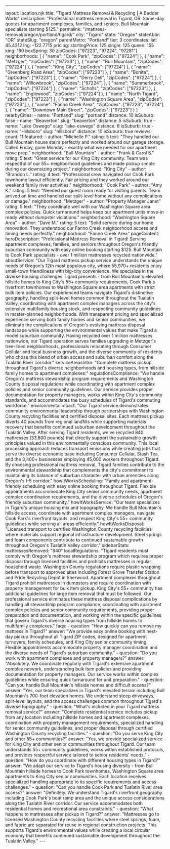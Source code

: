 ---
layout: location.njk
title: "Tigard Mattress Removal & Recycling | A Bedder World"
description: "Professional mattress removal in Tigard, OR. Same-day quotes for apartment complexes, families, and seniors. Bull Mountain specialists starting $125."
permalink: "/mattress-removal/oregon/portland/tigard/"
city: "Tigard" state: "Oregon" stateAbbr: "OR" stateSlug: "oregon" parentMetro: "Portland" tier: 3 coordinates: lat: 45.4312 lng: -122.7715 pricing: startingPrice: 125 single: 125 queen: 155 king: 180 boxSpring: 30 zipCodes: ["97223", "97224", "97281"] neighborhoods: [ { "name": "Cook Park", "zipCodes": ["97224"] }, { "name": "Metzger", "zipCodes": ["97223"] }, { "name": "Bull Mountain", "zipCodes": ["97224"] }, { "name": "King City", "zipCodes": ["97224"] }, { "name": "Greenberg Road Area", "zipCodes": ["97223"] }, { "name": "Bonita", "zipCodes": ["97223"] }, { "name": "Derry Dell", "zipCodes": ["97224"] }, { "name": "Willowbrook", "zipCodes": ["97224"] }, { "name": "Summerbrook", "zipCodes": ["97224"] }, { "name": "Scholls", "zipCodes": ["97223"] }, { "name": "Englewood", "zipCodes": ["97224"] }, { "name": "North Tigard", "zipCodes": ["97223"] }, { "name": "Washington Square Area", "zipCodes": ["97223"] }, { "name": "Fanno Creek Area", "zipCodes": ["97223", "97224"] }, { "name": "Downtown Main Street", "zipCodes": ["97223"] } ] nearbyCities: - name: "Portland" slug: "portland" distance: 10 isSuburb: false - name: "Beaverton" slug: "beaverton" distance: 5 isSuburb: true - name: "Lake Oswego" slug: "lake-oswego" distance: 8 isSuburb: true - name: "Hillsboro" slug: "hillsboro" distance: 10 isSuburb: true reviews: count: 11 featured: - author: "Michelle P." rating: 5 text: "They handled our Bull Mountain house stairs perfectly and worked around our garage storage. Called Friday, gone Monday - exactly what we needed for our apartment move prep." neighborhood: "Bull Mountain" - author: "Frank & Carol S." rating: 5 text: "Great service for our King City community. Team was respectful of our 55+ neighborhood guidelines and made pickup simple during our downsizing project." neighborhood: "King City" - author: "Brandon L." rating: 4 text: "Professional crew navigated our Cook Park townhome layout efficiently. Fair pricing and they worked around our weekend family river activities." neighborhood: "Cook Park" - author: "Amy K." rating: 5 text: "Needed our guest room ready for visiting parents. Team arrived on time and handled our split-level home without any complications or damage." neighborhood: "Metzger" - author: "Property Manager Janet" rating: 5 text: "They coordinate well with our Washington Square area complex policies. Quick turnaround helps keep our apartment units move-in ready without dumpster violations." neighborhood: "Washington Square Area" - author: "Dave M." rating: 5 text: "Solid service during our home renovation. They understood our Fanno Creek neighborhood access and timing needs perfectly." neighborhood: "Fanno Creek Area" pageContent: heroDescription: "Professional Mattress Removal in Tigard! Serving apartment complexes, families, and seniors throughout Oregon's friendly suburban community with easy online booking starting $125. Bull Mountain to Cook Park specialists - over 1 million mattresses recycled nationwide." aboutService: "Our Tigard mattress pickup service understands the unique needs of Oregon's 12th most populous city, where 55,970+ residents enjoy small-town friendliness with big-city convenience. We specialize in the diverse housing challenges Tigard presents - from Bull Mountain's elevated hillside homes to King City's 55+ community requirements, Cook Park's riverfront townhomes to Washington Square area apartments with strict bulk item policies. Our experienced teams navigate Tigard's distinctive geography, handling split-level homes common throughout the Tualatin Valley, coordinating with apartment complex managers across the city's extensive multifamily housing stock, and respecting community guidelines in master-planned neighborhoods. With transparent pricing and specialized experience serving both family homes and senior communities, we eliminate the complications of Oregon's evolving mattress disposal landscape while supporting the environmental values that make Tigard a model suburban community. Having recycled over 1 million mattresses nationwide, our Tigard operation serves families upgrading in Metzger's tree-lined neighborhoods, professionals relocating through Consumer Cellular and local business growth, and the diverse community of residents who chose this blend of urban access and suburban comfort along the Tualatin River corridor." serviceAreasIntro: "Complete mattress pickup throughout Tigard's diverse neighborhoods and housing types, from hillside family homes to apartment complexes:" regulationsCompliance: "We handle Oregon's mattress stewardship program requirements and Washington County disposal regulations while coordinating with apartment complex policies and senior community guidelines. Our service provides proper documentation for property managers, works within King City's community standards, and accommodates the busy schedules of Tigard's commuting workforce." environmentalImpact: "Our Tigard service demonstrates community environmental leadership through partnerships with Washington County recycling facilities and certified disposal sites. Each mattress pickup diverts 40 pounds from regional landfills while supporting materials recovery that benefits continued suburban development throughout the Tualatin Valley. After serving Tigard residents, we've recycled 840 mattresses (33,600 pounds) that directly support the sustainable growth principles valued in this environmentally conscious community. This local processing approach reduces transport emissions while creating jobs that serve the diverse economic base including Consumer Cellular, Stash Tea, and the 3,400+ businesses employing 45,000 workers throughout Tigard. By choosing professional mattress removal, Tigard families contribute to the environmental stewardship that complements the city's commitment to maintaining its balance of suburban character with urban amenities along Oregon's I-5 corridor." howItWorksScheduling: "Family and apartment-friendly scheduling with easy online booking throughout Tigard. Flexible appointments accommodate King City senior community needs, apartment complex coordination requirements, and the diverse schedules of Oregon's friendly suburban community." howItWorksService: "Our team specializes in Tigard's unique housing mix and topography. We handle Bull Mountain's hillside access, coordinate with apartment complex managers, navigate Cook Park's riverfront layouts, and respect King City's 55+ community guidelines while serving all areas efficiently." howItWorksDisposal: "Licensed transport to certified Washington County recycling facilities where materials support regional infrastructure development. Steel springs and foam components contribute to continued sustainable growth throughout Oregon's Tualatin Valley corridor." sidebarStats: mattressesRemoved: "840" localRegulations: "Tigard residents must comply with Oregon's mattress stewardship program which requires proper disposal through licensed facilities and prohibits mattresses in regular household waste. Washington County regulations require plastic wrapping before transport to approved sites including Forest Grove Transfer Station and Pride Recycling Depot in Sherwood. Apartment complexes throughout Tigard prohibit mattresses in dumpsters and require coordination with property management for bulk item pickup. King City's 55+ community has additional guidelines for large item removal that must be followed. Our professional service eliminates these mattress disposal complications by handling all stewardship program compliance, coordinating with apartment complex policies and senior community requirements, providing proper preparation and documentation, and working within the specific guidelines that govern Tigard's diverse housing types from hillside homes to multifamily complexes." faqs: - question: "How quickly can you remove my mattress in Tigard?" answer: "We provide easy online booking with next-day pickup throughout all Tigard ZIP codes, designed for apartment turnovers, family schedules, and King City senior community timing. Flexible appointments accommodate property manager coordination and the diverse needs of Tigard's suburban community." - question: "Do you work with apartment complexes and property managers?" answer: "Absolutely. We coordinate regularly with Tigard's extensive apartment complex network, understanding bulk item policies and providing documentation for property managers. Our service works within complex guidelines while ensuring quick turnaround for unit preparation." - question: "Can you handle Bull Mountain's hillside homes and difficult access?" answer: "Yes, our team specializes in Tigard's elevated terrain including Bull Mountain's 700-foot elevation homes. We understand steep driveways, split-level layouts, and the access challenges common throughout Tigard's diverse topography." - question: "What's included in your Tigard mattress removal service?" answer: "Complete residential service includes pickup from any location including hillside homes and apartment complexes, coordination with property management requirements, specialized handling for senior community guidelines, and proper disposal through certified Washington County recycling facilities." - question: "Do you serve King City and other 55+ communities?" answer: "Yes, we provide specialized service for King City and other senior communities throughout Tigard. Our team understands 55+ community guidelines, works within established protocols, and provides respectful service tailored to senior residents' needs." - question: "How do you coordinate with different housing types in Tigard?" answer: "We adapt our service to Tigard's housing diversity - from Bull Mountain hillside homes to Cook Park townhomes, Washington Square area apartments to King City senior communities. Each location receives specialized handling appropriate to its specific requirements and access challenges." - question: "Can you handle Cook Park and Tualatin River area access?" answer: "Definitely. We understand Tigard's riverfront geography including Cook Park's boat ramp area and the unique access considerations along the Tualatin River corridor. Our service accommodates both residential homes and recreational area constraints." - question: "What happens to mattresses after pickup in Tigard?" answer: "Mattresses go to licensed Washington County recycling facilities where steel springs, foam, and fabric are separated for reuse in regional construction projects. This supports Tigard's environmental values while creating a local circular economy that benefits continued sustainable development throughout the Tualatin Valley." ---